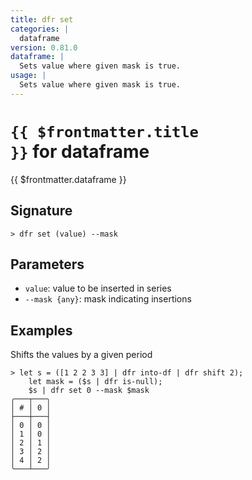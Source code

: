 ```yaml
---
title: dfr set
categories: |
  dataframe
version: 0.81.0
dataframe: |
  Sets value where given mask is true.
usage: |
  Sets value where given mask is true.
---
```


# <code>{{ $frontmatter.title }}</code> for dataframe

<div class='command-title'>{{ $frontmatter.dataframe }}</div>

## Signature

```> dfr set (value) --mask```

## Parameters

 -  `value`: value to be inserted in series
 -  `--mask {any}`: mask indicating insertions

## Examples

Shifts the values by a given period
```shell
> let s = ([1 2 2 3 3] | dfr into-df | dfr shift 2);
    let mask = ($s | dfr is-null);
    $s | dfr set 0 --mask $mask
╭───┬───╮
│ # │ 0 │
├───┼───┤
│ 0 │ 0 │
│ 1 │ 0 │
│ 2 │ 1 │
│ 3 │ 2 │
│ 4 │ 2 │
╰───┴───╯

```
